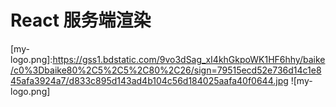 # React 服务端渲染 
[my-logo.png]:https://gss1.bdstatic.com/9vo3dSag_xI4khGkpoWK1HF6hhy/baike/c0%3Dbaike80%2C5%2C5%2C80%2C26/sign=79515ecd52e736d14c1e845afa3924a7/d833c895d143ad4b104c56d184025aafa40f0644.jpg ![my-logo.png]

